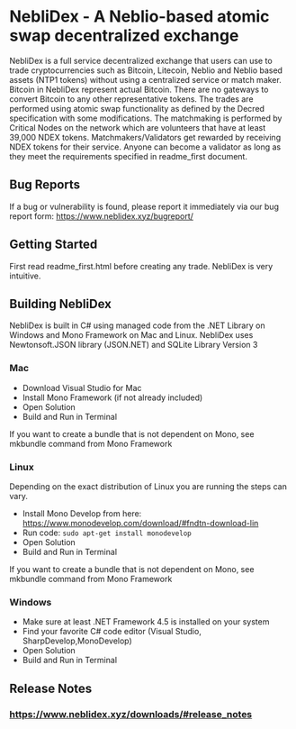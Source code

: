 # NebliDex - A Neblio-based atomic swap decentralized exchange
NebliDex is a full service decentralized exchange that users can use to trade cryptocurrencies such as Bitcoin, Litecoin, Neblio and Neblio based assets (NTP1 tokens) without using a centralized service or match maker. Bitcoin in NebliDex represent actual Bitcoin. There are no gateways to convert Bitcoin to any other representative tokens. The trades are performed using atomic swap functionality as defined by the Decred specification with some modifications. The matchmaking is performed by Critical Nodes on the network which are volunteers that have at least 39,000 NDEX tokens. Matchmakers/Validators get rewarded by receiving NDEX tokens for their service. Anyone can become a validator as long as they meet the requirements specified in readme_first document.

## Bug Reports
If a bug or vulnerability is found, please report it immediately via our bug report form: https://www.neblidex.xyz/bugreport/

## Getting Started
First read readme_first.html before creating any trade. NebliDex is very intuitive.

## Building NebliDex
NebliDex is built in C# using managed code from the .NET Library on Windows and Mono Framework on Mac and Linux.
NebliDex uses Newtonsoft.JSON library (JSON.NET) and SQLite Library Version 3
### Mac
* Download Visual Studio for Mac
* Install Mono Framework (if not already included)
* Open Solution
* Build and Run in Terminal

If you want to create a bundle that is not dependent on Mono, see mkbundle command from Mono Framework

### Linux
Depending on the exact distribution of Linux you are running the steps can vary.
* Install Mono Develop from here: https://www.monodevelop.com/download/#fndtn-download-lin
* Run code: `sudo apt-get install monodevelop`
* Open Solution
* Build and Run in Terminal

If you want to create a bundle that is not dependent on Mono, see mkbundle command from Mono Framework

### Windows
* Make sure at least .NET Framework 4.5 is installed on your system
* Find your favorite C# code editor (Visual Studio, SharpDevelop,MonoDevelop)
* Open Solution
* Build and Run in Terminal

## Release Notes
### https://www.neblidex.xyz/downloads/#release_notes
